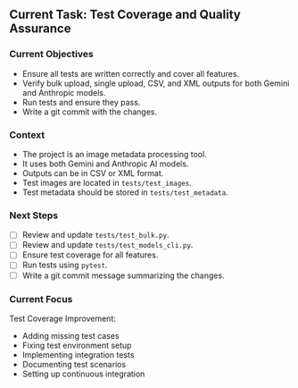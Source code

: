 ## Current Task: Test Coverage and Quality Assurance

### Current Objectives

-   Ensure all tests are written correctly and cover all features.
-   Verify bulk upload, single upload, CSV, and XML outputs for both Gemini and Anthropic models.
-   Run tests and ensure they pass.
-   Write a git commit with the changes.

### Context

-   The project is an image metadata processing tool.
-   It uses both Gemini and Anthropic AI models.
-   Outputs can be in CSV or XML format.
-   Test images are located in `tests/test_images`.
-   Test metadata should be stored in `tests/test_metadata`.

### Next Steps

-   [ ] Review and update `tests/test_bulk.py`.
-   [ ] Review and update `tests/test_models_cli.py`.
-   [ ] Ensure test coverage for all features.
-   [ ] Run tests using `pytest`.
-   [ ] Write a git commit message summarizing the changes.

### Current Focus
Test Coverage Improvement:
- Adding missing test cases
- Fixing test environment setup
- Implementing integration tests
- Documenting test scenarios
- Setting up continuous integration 